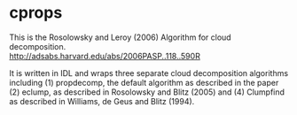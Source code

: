 cprops
======

This is the Rosolowsky and Leroy (2006) Algorithm for cloud decomposition.  
http://adsabs.harvard.edu/abs/2006PASP..118..590R

It is written in IDL and wraps three separate cloud decomposition algorithms including (1) propdecomp, the default algorithm as described in the paper (2) eclump, as described in Rosolowsky and Blitz (2005) and (4) Clumpfind as described in Williams, de Geus and Blitz (1994).  